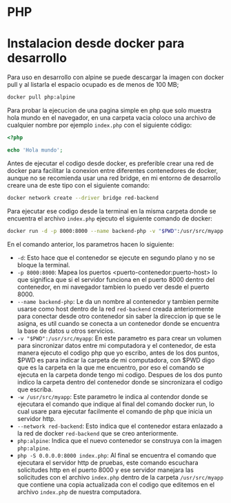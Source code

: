 # PHP

# Instalacion desde docker para desarrollo

Para uso en desarrollo con alpine se puede descargar la imagen con docker pull
y al listarla el espacio ocupado es de menos de 100 MB;

```bash
docker pull php:alpine
```

Para probar la ejecucion de una pagina simple en php que solo muestra hola mundo
en el navegador, en una carpeta vacia coloco una archivo de cualquier nombre
por ejemplo `index.php` con el siguiente código:

```php
<?php

echo 'Hola mundo';
```

Antes de ejecutar el codigo desde docker, es preferible crear una red de docker
para facilitar la conexion entre diferentes contenedores de docker, aunque no
se recomienda usar una red bridge, en mi entorno de desarrollo creare una de
este tipo con el siguiente comando:

```bash
docker network create --driver bridge red-backend
```

Para ejecutar ese codigo desde la terminal en la misma carpeta donde se
encuentra el archivo `index.php` ejecuto el siguiente comando de docker:

```bash
docker run -d -p 8000:8000 --name backend-php -v "$PWD":/usr/src/myapp -w /usr/src/myapp --network red-backend php:alpine php -S 0.0.0.0:8000 index.php
```

En el comando anterior, los parametros hacen lo siguiente:

 * `-d`: Esto hace que el contenedor se ejecute en segundo plano y no se
 bloque la terminal.
 * `-p 8000:8000`: Mapea los puertos \<puerto-contenedor:puerto-host> lo que
 significa que si el servidor funciona en el puerto 8000 dentro del contenedor,
 en mi navegador tambien lo puedo ver desde el puerto 8000.
 * `--name backend-php`: Le da un nombre al contenedor y tambien permite usarse
 como host dentro de la red `red-backend` creada anteriormente para conectar
 desde otro contenedor sin saber la direccion ip que se le asigna, es util
 cuando se conecta a un contenedor donde se encuentra la base de datos u otros
 servicios.
 * `-v "$PWD":/usr/src/myapp`: En este parametro es para crear
 un volumen para sincronizar datos entre mi computadora y el contenedor, de
 esta manera ejecuto el codigo php que yo escribo, antes de los dos puntos, $PWD
 es para indicar la carpeta de mi computadora, con $PWD digo que es la carpeta
 en la que me encuentro, por eso el comando se ejecuta en la carpeta donde tengo
 mi codigo. Despues de los dos punto indico la carpeta dentro del contenedor
 donde se sincronizara el codigo que escriba.
 * `-w /usr/src/myapp`: Este parametro le indica al contendor donde se
 ejecutara el comando que indique al final del comando docker run, lo cual
 usare para ejecutar facilmente el comando de php que inicia un servidor http.
 * `--network red-backend`: Esto indica que el contenedor estara enlazado a la
 red de docker `red-backend` que se creo anteriormente.
 * `php:alpine`: Indica que el nuevo contenedor se construya con la imagen
 `php:alpine`.
 * `php -S 0.0.0.0:8000 index.php`: Al final se encuentra el comando que
 ejecutara el servidor http de pruebas, este comando escuchara solicitudes
 http en el puerto 8000 y ese servidor manejara las solicitudes con el archivo
 `index.php` dentro de la carpeta `/usr/src/myapp` que contiene una copia
 actualizada con el codigo que editemos en el archivo `index.php` de nuestra
 computadora.

